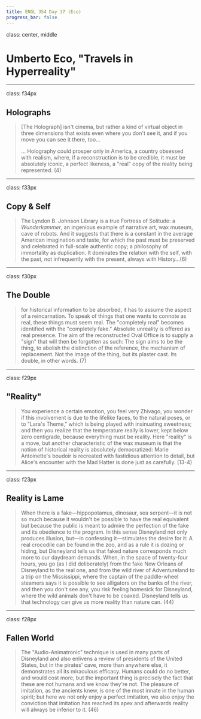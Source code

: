 ```yaml
---
title: ENGL 354 Day 37 (Eco)
progress_bar: false
---
```

class: center, middle

# Umberto Eco, "Travels in Hyperreality"
---
class: f34px
## Holographs

> [The Holograph] isn't cinema, but rather a kind of virtual object in three dimensions that exists even where you don't see it, and if you move you can see it there, too…
>
> … Holography could prosper only in America, a country obsessed with realism, where, if a reconstruction is to be credible, it must be absolutely iconic, a perfect likeness, a "real" copy of the reality being represented. (4)
---
class: f33px
## Copy & Self

> The Lyndon B. Johnson Library is a true Fortress of Solitude: a *Wunderkammer*, an ingenious example of narrative art, wax museum, cave of robots. And it suggests that there is a constant in the average American imagination and taste, for which the past must be preserved and celebrated in full-scale authentic copy; a philosophy of immortality as duplication. It dominates the relation with the self, with the past, not infrequently with the present, always with History…(6)

---
class: f30px
## The Double

> for historical information to be absorbed, it has to assume the aspect of a reincarnation. To speak of things that one wants to connote as real, these things must seem real. The "completely real" becomes identified with the "completely fake." Absolute unreality is offered as real presence. The aim of the reconstructed Oval Office is to supply a "sign" that will then be forgotten as such: The sign aims to be the thing, to abolish the distinction of the reference, the mechanism of replacement. Not the image of the thing, but its plaster cast. Its double, in other words. (7)
---
class: f29px
## "Reality"

> You experience a certain emotion, you feel very Zhivago, you wonder if this involvement is due to the lifelike faces, to the natural poses, or to "Lara's Theme," which is being played with insinuating sweetness; and then you realize that the temperature really is lower, kept below zero centigrade, because everything must be reality. Here "reality" is a move, but another characteristic of the wax museum is that the notion of historical reality is absolutely democratized: Marie Antoinette's boudoir is recreated with fastidious attention to detail, but Alice's encounter with the Mad Hatter is done just as carefully. (13-4)
---
class: f23px
## Reality is Lame

> When there is a fake—hippopotamus, dinosaur, sea serpent—it is not so much because it wouldn't be possible to have the real equivalent but because the public is meant to admire the perfection of the fake and its obedience to the program. In this sense Disneyland not only produces illusion, but—in confessing it—stimulates the desire for it: A real crocodile can be found in the zoo, and as a rule it is dozing or hiding, but Disneyland tells us that faked nature corresponds much more to our daydream demands. When, in the space of twenty-four hours, you go (as I did deliberately) from the fake New Orleans of Disneyland to the real one, and from the wild river of Adventureland to a trip on the Mississippi, where the captain of the paddle-wheel steamers says it is possible to see alligators on the banks of the river, and then you don't see any, you risk feeling homesick for Disneyland, where the wild animals don't have to be coaxed. Disneyland tells us that technology can give us more reality than nature can. (44)
---
class: f28px
## Fallen World

> The "Audio-Animatronic" technique is used in many parts of Disneyland and also enlivens a review of presidents of the United States, but in the pirates' cave, more than anywhere else, it demonstrates all its miraculous efficacy. Humans could do no better, and would cost more, but the important thing is precisely the fact that these are not humans and we know they're not. The pleasure of imitation, as the ancients knew, is one of the most innate in the human spirit; but here we not only enjoy a perfect imitation, we also enjoy the conviction that imitation has reached its apex and afterwards reality will always be inferior to it. (46)